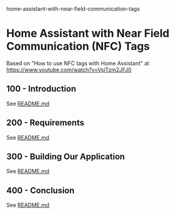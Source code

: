 home-assistant-with-near-field-communication-tags
# Home Assistant with Near Field Communication (NFC) Tags

Based on "How to use NFC tags with Home Assistant" at https://www.youtube.com/watch?v=VsjTzm2JFJ0

## 100 - Introduction

See [README.md](./100/README.md)

## 200 - Requirements

See [README.md](./200/README.md)

## 300 - Building Our Application

See [README.md](./300/README.md)

## 400 - Conclusion

See [README.md](./400/README.md)
